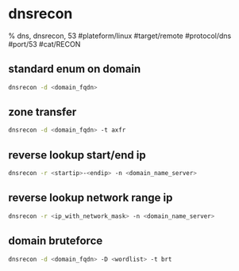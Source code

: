 # dnsrecon
% dns, dnsrecon, 53
#plateform/linux  #target/remote  #protocol/dns #port/53 #cat/RECON 

## standard enum on domain
```bash
dnsrecon -d <domain_fqdn>
```

## zone transfer
```bash
dnsrecon -d <domain_fqdn> -t axfr
```

## reverse lookup start/end ip
```bash
dnsrecon -r <startip>-<endip> -n <domain_name_server>
```

## reverse lookup network range ip
```bash
dnsrecon -r <ip_with_network_mask> -n <domain_name_server>
```

## domain bruteforce
```bash
dnsrecon -d <domain_fqdn> -D <wordlist> -t brt
```

